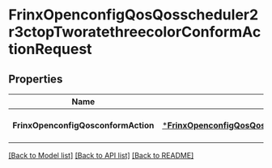 # FrinxOpenconfigQosQosscheduler2r3ctopTworatethreecolorConformActionRequest

## Properties
Name | Type | Description | Notes
------------ | ------------- | ------------- | -------------
**FrinxOpenconfigQosconformAction** | [***FrinxOpenconfigQosQosscheduler2r3ctopTworatethreecolorConformAction**](frinx.openconfig.qos.qosscheduler2r3ctop.tworatethreecolor.ConformAction.md) |  | [optional] [default to null]

[[Back to Model list]](../README.md#documentation-for-models) [[Back to API list]](../README.md#documentation-for-api-endpoints) [[Back to README]](../README.md)


